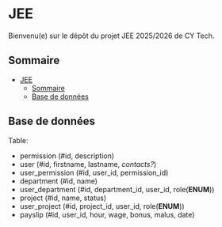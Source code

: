 # JEE

Bienvenu(e) sur le dépôt du projet JEE 2025/2026 de CY Tech.

## Sommaire
- [JEE](#jee)
  - [Sommaire](#sommaire)
  - [Base de données](#base-de-données)

## Base de données

Table:
- permission (#id, description)
- user (#id, firstname, lastname, *contacts?*)
- user_permission (#id, user_id, permission_id)
- department (#id, name)
- user_department (#id, department_id, user_id, role(**ENUM**))
- project (#id, name, status)
- user_project (#id, project_id, user_id, role(**ENUM**))
- payslip (#id, user_id, hour, wage, bonus, malus, date)

